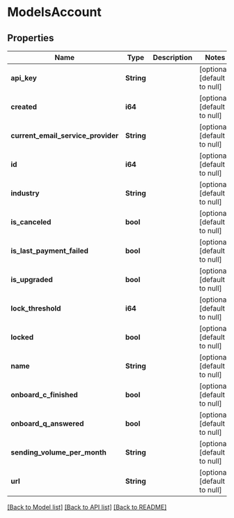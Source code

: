 # ModelsAccount

## Properties
Name | Type | Description | Notes
------------ | ------------- | ------------- | -------------
**api_key** | **String** |  | [optional] [default to null]
**created** | **i64** |  | [optional] [default to null]
**current_email_service_provider** | **String** |  | [optional] [default to null]
**id** | **i64** |  | [optional] [default to null]
**industry** | **String** |  | [optional] [default to null]
**is_canceled** | **bool** |  | [optional] [default to null]
**is_last_payment_failed** | **bool** |  | [optional] [default to null]
**is_upgraded** | **bool** |  | [optional] [default to null]
**lock_threshold** | **i64** |  | [optional] [default to null]
**locked** | **bool** |  | [optional] [default to null]
**name** | **String** |  | [optional] [default to null]
**onboard_c_finished** | **bool** |  | [optional] [default to null]
**onboard_q_answered** | **bool** |  | [optional] [default to null]
**sending_volume_per_month** | **String** |  | [optional] [default to null]
**url** | **String** |  | [optional] [default to null]

[[Back to Model list]](../README.md#documentation-for-models) [[Back to API list]](../README.md#documentation-for-api-endpoints) [[Back to README]](../README.md)


